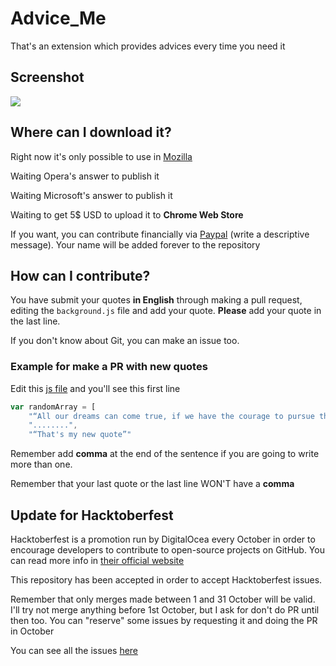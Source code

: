 # Advice_Me

That's an extension which provides advices every time you need it

## Screenshot

![](https://github.com/fcoterroba/Advice_Me/blob/main/Captura%20de%20pantalla_2021-02-16_12-55-36.png)

## Where can I download it?

Right now it's only possible to use in [Mozilla](https://addons.mozilla.org/es/firefox/addon/advice-me/)

Waiting Opera's answer to publish it

Waiting Microsoft's answer to publish it

Waiting to get 5$ USD to upload it to **Chrome Web Store**

If you want, you can contribute financially via [Paypal](https://www.paypal.com/paypalme/fcoterroba) (write a descriptive message). Your name will be added forever to the repository

## How can I contribute?

You have submit your quotes **in English** through making a pull request, editing the `background.js` file and add your quote. **Please** add your quote in the last line.

If you don't know about Git, you can make an issue too.

### Example for make a PR with new quotes

Edit this [js file](https://github.com/fcoterroba/Advice_Me/blob/main/background.js) and you'll see this first line

```js
var randomArray = [
    "“All our dreams can come true, if we have the courage to pursue them.”",
    "........",
    "“That's my new quote”"
```

Remember add **comma** at the end of the sentence if you are going to write more than one.

Remember that your last quote or the last line WON'T have a **comma**

## Update for Hacktoberfest

Hacktoberfest is a promotion run by DigitalOcea every October in order to encourage developers to contribute to open-source projects on GitHub. You can read more info in [their official website](https://hacktoberfest.digitalocean.com/)

This repository has been accepted in order to accept Hacktoberfest issues.

Remember that only merges made between 1 and 31 October will be valid. I'll try not merge anything before 1st October, but I ask for don't do PR until then too. You can "reserve" some issues by requesting it and doing the PR in October

You can see all the issues [here](https://github.com/fcoterroba/Advice_Me/labels/hacktoberfest)
